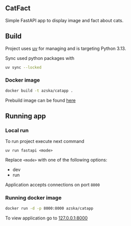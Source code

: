 ## CatFact

Simple FastAPI app to display image and fact about cats.

## Build

Project uses [uv](https://docs.astral.sh/uv/) for managing and is targeting Python 3.13.

Sync used python packages with 

```bash
uv sync --locked
```

### Docker image

```bash
docker build -t azska/catapp .
```

Prebuild image can be found [here](https://hub.docker.com/r/azska/catapp)

## Running app

### Local run

To run project execute next command

```
uv run fastapi <mode>
```

Replace `<mode>` with one of the following options:
* dev
* run

Application accepts connections on port `8000`


### Running docker image

```bash
docker run -d -p 8000:8000 azska/catapp
```
To view application go to [127.0.0.1:8000](http://127.0.0.1:8000)